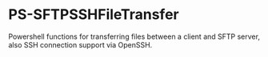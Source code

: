 # PS-SFTPSSHFileTransfer
Powershell functions for transferring files between a client and SFTP server, also SSH connection support via  OpenSSH.
